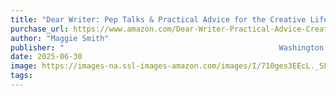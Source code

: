 ```yaml
---
title: "Dear Writer: Pep Talks & Practical Advice for the Creative Life"
purchase_url: https://www.amazon.com/Dear-Writer-Practical-Advice-Creative/dp/1982170840/ref=tmm_hrd_swatch_0?_encoding=UTF8&dib_tag=se&dib=eyJ2IjoiMSJ9.kg7AB4Ol9LYcepcIJKRExEerJltCHUEYR3cpGtMp7aGiB5WTzxnA187Jl0OyVmxk5KUMkQva7j5J5G3rlKZMMmIuZfus98kB9O0Zt4yumZQKSeIUItHX5-mR_0QPjzjLhBfIkc7hIsw5o_wShZV0YalGJasmVosYG2XL8waUGt4UX6Sricob7gMkuKPM8j0XJdn5nzdtoKljXUremBonCN0Rsd3cmg8-6TaOXGFrdzA.w1SOE1q9GHc6fUYXmGLiGzTWmija6uXo7e8tphNjdTs&qid=1753551913&sr=8-1
author: "Maggie Smith"
publisher: "‎                                                Washington Square Press"
date: 2025-06-30
image: https://images-na.ssl-images-amazon.com/images/I/710ges3EEcL._SL75_.jpg
tags:
---
```


